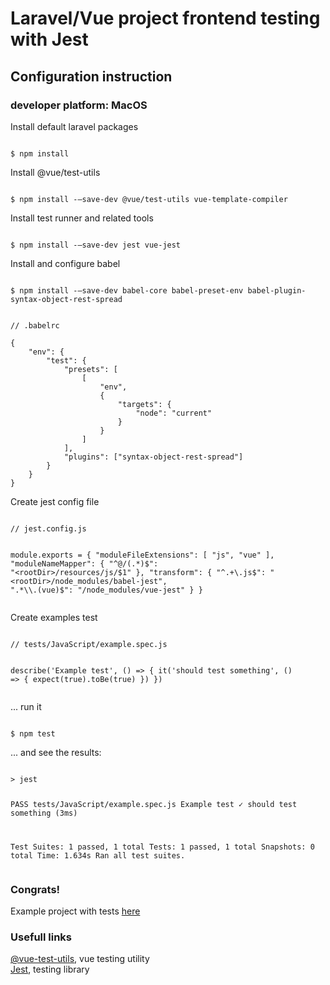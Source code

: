 <h1>Laravel/Vue project frontend testing with Jest</h1>
<h2>Configuration instruction</h2>
<h3>developer platform: MacOS</h3>

<p>
    Install default laravel packages
</p>
<pre><code>
$ npm install
</code></pre>

<p>
    Install @vue/test-utils
</p>
<pre><code>
$ npm install -—save-dev @vue/test-utils vue-template-compiler
</code></pre>

<p>
    Install test runner and related tools
</p>
<pre><code>
$ npm install -—save-dev jest vue-jest
</code></pre>

<p>
    Install and configure babel
</p>
<pre><code>
$ npm install -—save-dev babel-core babel-preset-env babel-plugin-syntax-object-rest-spread
</code></pre>

<pre><code>
// .babelrc

{
    "env": {
        "test": {
            "presets": [
                [
                    "env",
                    {
                        "targets": {
                            "node": "current"
                        }
                    }
                ]
            ],
            "plugins": ["syntax-object-rest-spread"]
        }
    }
}
</code></pre>

<p>
    Create jest config file
</p>
<pre><code>
// jest.config.js

module.exports = {
    "moduleFileExtensions": [
        "js",
        "vue"
    ],
    "moduleNameMapper": {
        "^@/(.*)$": "<rootDir>/resources/js/$1"
    },
    "transform": {
        "^.+\\.js$": "<rootDir>/node_modules/babel-jest",
        ".*\\.(vue)$": "<rootDir>/node_modules/vue-jest"
    }
}
</code></pre>

<p>
    Create examples test
</p>
<pre><code>
// tests/JavaScript/example.spec.js

describe('Example test', () => {
    it('should test something', () => {
        expect(true).toBe(true)
    })
})
</code></pre>

<p>
    ... run it
</p>
<pre><code>
$ npm test
</code></pre>

<p>
    ... and see the results:
</p>
<pre><code>
> jest

 PASS  tests/JavaScript/example.spec.js
  Example test
    ✓ should test something (3ms)

Test Suites: 1 passed, 1 total
Tests:       1 passed, 1 total
Snapshots:   0 total
Time:        1.634s
Ran all test suites.
</code></pre>

<h3>
    Congrats!
</h3>

<p>
    Example project with tests
    <a href="https://bitbucket.org/MWazovzky/bitbucket-ci-laravel/src/testing-jest/">here</a>
</p>

<h3>
    Usefull links
</h3>

<a href="https://vue-test-utils.vuejs.org/guides/#getting-started">@vue-test-utils</a>, vue testing utility<br>
<a href="https://jestjs.io/docs/en/getting-started.html">Jest</a>, testing library<br>
